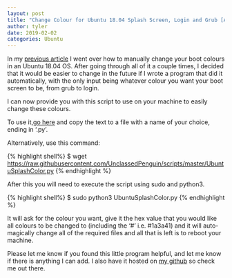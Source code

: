 ```yaml
---
layout: post
title: "Change Colour for Ubuntu 18.04 Splash Screen, Login and Grub [Automatically]"
author: tyler
date: 2019-02-02
categories: Ubuntu
---
```


In my <a class="randomcolor" href="https://unclassed.ca/2019/01/19/change-ubuntu-color-manually/" target="_blank">previous article</a> I went over how to manually change your boot colours in an Ubuntu 18.04 OS. After going through all of it a couple times, I decided that it would be easier to change in the future if I wrote a program that did it automatically, with the only input being whatever colour you want your boot screen to be, from grub to login.
<!--more-->
I can now provide you with this script to use on your machine to easily change these colours.

To use it,<a class="randomcolor" href="https://raw.githubusercontent.com/UnclassedPenguin/scripts/master/UbuntuSplashColor.py" target="_blank" >go here</a> and copy the text to a file with a name of your choice, ending in ‘.py’.

Alternatively, use this command:

{% highlight shell%}
$ wget https://raw.githubusercontent.com/UnclassedPenguin/scripts/master/UbuntuSplashColor.py
{% endhighlight %}



After this you will need to execute the script using sudo and python3. 

{% highlight shell%}
$ sudo python3 UbuntuSplashColor.py
{% endhighlight %}

It will ask for the colour you want, give it the hex value that you would like all colours to be changed to (including the ‘#’ i.e. #1a3a41) and it will auto-magically change all of the required files and all that is left is to reboot your machine.

Please let me know if you found this little program helpful, and let me know if there is anything I can add. I also have it hosted on <a class="randomcolor" href="https://github.com/UnclassedPenguin" target="_blank">my github</a> so check me out there. 
